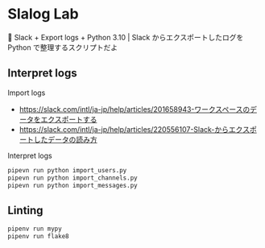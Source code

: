 Slalog Lab
===

📝 Slack + Export logs + Python 3.10 | Slack からエクスポートしたログを Python で整理するスクリプトだよ

## Interpret logs

Import logs

- https://slack.com/intl/ja-jp/help/articles/201658943-ワークスペースのデータをエクスポートする
- https://slack.com/intl/ja-jp/help/articles/220556107-Slack-からエクスポートしたデータの読み方

Interpret logs

```bash
pipevn run python import_users.py
pipevn run python import_channels.py
pipevn run python import_messages.py
```

## Linting

```bash
pipenv run mypy
pipenv run flake8
```
